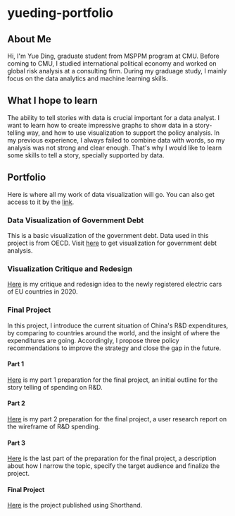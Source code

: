 # yueding-portfolio
## About Me
Hi, I'm Yue Ding, graduate student from MSPPM program at CMU. Before coming to CMU, I studied international political economy and worked on global risk analysis at a consulting firm. During my graduage study, I mainly focus on the data analytics and machine learning skills.

## What I hope to learn
The ability to tell stories with data is crucial important for a data analyst. I want to learn how to create impressive graphs to show data in a story-telling way, and how to use visualization to support the policy analysis. In my previous experience, I always failed to combine data with words, so my analysis was not strong and clear enough. That's why I would like to learn some skills to tell a story, specially supported by data.

## Portfolio
Here is where all my work of data visualization will go. You can also get access to it by the [link](https://yueding98.github.io/yueding-portfolio/). 

### Data Visualization of Government Debt
This is a basic visualization of the government debt. Data used in this project is from OECD. Visit [here](dataviz2.md) to get visualization for government debt analysis.

### Visualization Critique and Redesign
[Here](viz_critic_redesign.md) is my critique and redesign idea to the newly registered electric cars of EU countries in 2020.

### Final Project
In this project, I introduce the current situation of China's R&D expenditures, by comparing to countries around the world, and the insight of where the expenditures are going. Accordingly, I propose three policy recommendations to improve the strategy and close the gap in the future. 

#### Part 1
[Here](project_part1_yueding.md) is my part 1 preparation for the final project, an initial outline for the story telling of spending on R&D. 

#### Part 2
[Here](final_part2.md) is my part 2 preparation for the final project, a user research report on the wireframe of R&D spending. 

#### Part 3
[Here](final_part3.md) is the last part of the preparation for the final project, a description about how I narrow the topic, specify the target audience and finalize the project. 

#### Final Project
[Here](https://carnegiemellon.shorthandstories.com/r-d-in-china-now-and-future/index.html) is the project published using Shorthand. 
